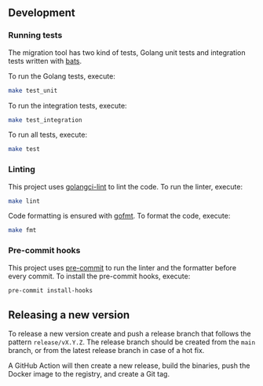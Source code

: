 ## Development

### Running tests

The migration tool has two kind of tests, Golang unit tests and integration tests written with [bats](https://bats-core.readthedocs.io/).

To run the Golang tests, execute:

```bash
make test_unit
```

To run the integration tests, execute:

```bash
make test_integration
```

To run all tests, execute:

```bash
make test
```

### Linting

This project uses [golangci-lint](https://golangci-lint.run/) to lint the code. To run the linter, execute:

```bash
make lint
```

Code formatting is ensured with [gofmt](https://pkg.go.dev/cmd/gofmt). To format the code, execute:

```bash
make fmt
```

### Pre-commit hooks

This project uses [pre-commit](https://pre-commit.com/) to run the linter and the formatter before every commit. To install the pre-commit hooks, execute:

```bash
pre-commit install-hooks
```

## Releasing a new version

To release a new version create and push a release branch that follows the pattern `release/vX.Y.Z`. The release branch should be created from the `main` branch, or from the latest release branch in case of a hot fix.

A GitHub Action will then create a new release, build the binaries, push the Docker image to the registry, and create a Git tag.
